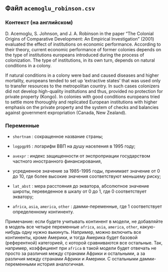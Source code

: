 ## Файл `acemoglu_robinson.csv`

### Контекст (на английском)

D. Acemoglu, S. Johnson, and J. A. Robinson in the paper “The Colonial Origins of Comparative Development: 
An Empirical Investigation” (2001) evaluated the effect of institutions on economic performance. According to their theory, 
current economic performance of former colonies depends on the type of institutions europeans introduced during the process 
of colonization. The type of institutions, in its own turn, depends on natural conditions in a colony.

If natural conditions in a colony were bad and caused diseases and higher mortality, europeans tended to set up 
‘extractive states’ that was used only to transfer resources to the metropolitan country. In such cases colonizers did not 
develop high-quality institutions and thus, provided no protection for private property (Kongo). In colonies with good 
conditions europeans tried to settle more thoroughly and replicated European institutions with higher emphasis on the private 
property and the system of checks and balancies against government expropriation (Canada, New Zealand).

### Переменные 

* `shortnam` : сокращенное название страны;

* `logpgp95` : логарифм ВВП на душу населения в 1995 году;

* `avexpr` : индекс защищенности от экспроприации государством частного иностранного финансирования, 
* усредненное значение за 1985-1995 годы, принимает значение от 0 до 10, где более высокие значения соответствуют меньшему риску;

* `lat_abst` : мера расстояния до экватора, абсолютное значение широты, переведенное в шкалу от 0 до 1, где 0 соответствует экватору;

* `africa`, `asia`, `america`, `other` : дамми-переменные, где 1 соответствует определенному континенту.

Примечание: если будете учитывать континент в модели, не добавляйте в модель все четыре переменные `africa`, `asia`, `america`, `other`,
какую-нибудь одну нужно выкинуть. Например, можно включить все континенты, кроме Америки, и тогда Америка будет 
базовой (референтной) категорией, с которой сравниваются все остальные. Так, например, коэффициент при `africa` в такой модели будет 
отвечать не просто за различия между странами Африки и остальными, а за различия между странами Африки и Америки. 
С остальными дамми-переменными история аналогичная.

